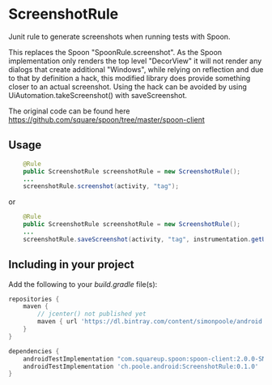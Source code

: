 # ScreenshotRule

Junit rule to generate screenshots when running tests with Spoon.

This replaces the Spoon "SpoonRule.screenshot". As the Spoon implementation only renders the top level "DecorView" it will not render any dialogs that create additional "Windows", while relying on reflection and due to that by definition a hack, this modified library does provide something closer to an actual screenshot. Using the hack can be avoided by using UiAutomation.takeScreenshot() with saveScreenshot.

The original code can be found here https://github.com/square/spoon/tree/master/spoon-client

## Usage

``` java
    @Rule
    public ScreenshotRule screenshotRule = new ScreenshotRule();
    ...
    screenshotRule.screenshot(activity, "tag");
```

or

``` java
    @Rule
    public ScreenshotRule screenshotRule = new ScreenshotRule();
    ...
    screenshotRule.saveScreenshot(activity, "tag", instrumentation.getUiAutomation().takeScreenshot());
```


## Including in your project

Add the following to your *build.gradle* file(s):

``` groovy
repositories {
    maven {
        // jcenter() not published yet
        maven { url 'https://dl.bintray.com/content/simonpoole/android' }
    }
}
```

``` groovy
dependencies {
    androidTestImplementation "com.squareup.spoon:spoon-client:2.0.0-SNAPSHOT"
    androidTestImplementation 'ch.poole.android:ScreenshotRule:0.1.0'
}
```
